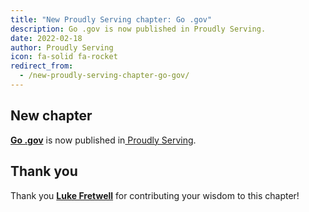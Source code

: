 ```yaml
---
title: "New Proudly Serving chapter: Go .gov"
description: Go .gov is now published in Proudly Serving.
date: 2022-02-18
author: Proudly Serving
icon: fa-solid fa-rocket
redirect_from:
  - /new-proudly-serving-chapter-go-gov/
---
```


## New chapter

**[Go .gov](/contents/go-dotgov)** is now published in[ Proudly Serving](/).

## Thank you

Thank you **[Luke Fretwell](/people/luke-fretwell)** for contributing your wisdom to this chapter!

